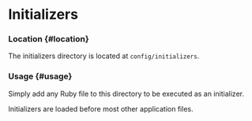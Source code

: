 # Initializers

### Location {#location}

The initializers directory is located at `config/initializers`.

### Usage {#usage}

Simply add any Ruby file to this directory to be executed as an initializer.

Initializers are loaded before most other application files.

